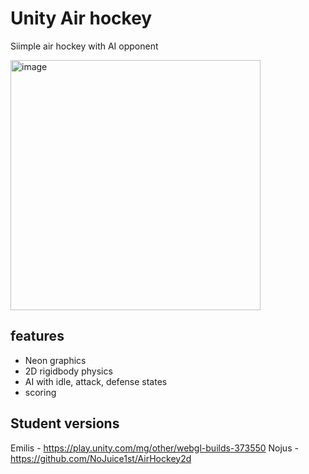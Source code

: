 # Unity Air hockey
Siimple air hockey with AI opponent

<img width="400" alt="image" src="https://github.com/lukaskornis/Air-Hockey/assets/39262485/7f7ac1f7-849b-43d8-8d5a-e59a06f43b0c">

## features
- Neon graphics
- 2D rigidbody physics
- AI with idle, attack, defense states
- scoring

## Student versions
Emilis - https://play.unity.com/mg/other/webgl-builds-373550
Nojus - https://github.com/NoJuice1st/AirHockey2d
